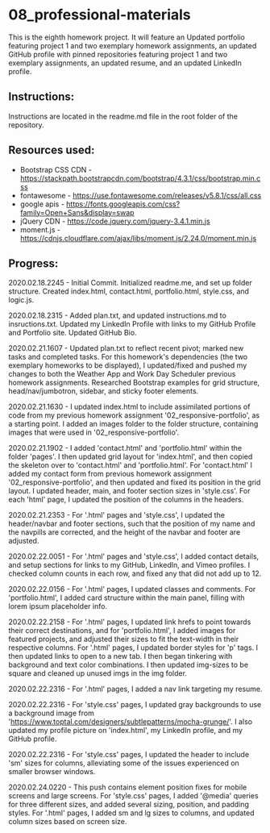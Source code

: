 # 08_professional-materials
This is the eighth homework project. It will feature an Updated portfolio featuring project 1 and two exemplary homework assignments, an updated GitHub profile with pinned repositories featuring project 1 and two exemplary assignments, an updated resume, and an updated LinkedIn profile.

Instructions:
------------
Instructions are located in the readme.md file in the root folder of the repository.


Resources used:
------------
- Bootstrap CSS CDN - https://stackpath.bootstrapcdn.com/bootstrap/4.3.1/css/bootstrap.min.css
- fontawesome       - https://use.fontawesome.com/releases/v5.8.1/css/all.css
- google apis       - https://fonts.googleapis.com/css?family=Open+Sans&display=swap
- jQuery CDN        - https://code.jquery.com/jquery-3.4.1.min.js
- moment.js	    - https://cdnjs.cloudflare.com/ajax/libs/moment.js/2.24.0/moment.min.js

Progress:
------------
2020.02.18.2245 - Initial Commit.  Initialized readme.me, and set up folder structure.  Created index.html, contact.html, portfolio.html, style.css, and logic.js.

2020.02.18.2315 - Added plan.txt, and updated instructions.md to insructions.txt.  Updated my LinkedIn Profile with links to my GitHub Profile and Portfolio site.  Updated GitHub Bio. 

2020.02.21.1607 - Updated plan.txt to reflect recent pivot; marked new tasks and completed tasks.  For this homework's dependencies (the two exemplary homeworks to be displayed), I updated/fixed and pushed my changes to both the Weather App and Work Day Scheduler previous homework assignments.  Researched Bootstrap examples for grid structure, head/nav/jumbotron, sidebar, and sticky footer elements.

2020.02.21.1630 - I updated index.html to include assimilated portions of code from my previous homework assignment '02_responsive-portfolio', as a starting point.  I added an images folder to the folder structure, containing images that were used in '02_responsive-portfolio'. 

2020.02.21.1902 - I added 'contact.html' and 'portfolio.html' within the folder 'pages'.  I then updated grid layout for 'index.html', and then copied the skeleton over to 'contact.html' and 'portfolio.html'.  For 'contact.html' I added my contact form from previous homework assignment '02_responsive-portfolio', and then updated and fixed its position in the grid layout.  I updated header, main, and footer section sizes in 'style.css'. For each 'html' page, I updated the position of the columns in the headers.

2020.02.21.2353 - For '.html' pages and 'style.css', I updated the header/navbar and footer sections, such that the position of my name and the navpills are corrected, and the height of the navbar and footer are adjusted.

2020.02.22.0051 - For '.html' pages and 'style.css', I added contact details, and setup sections for links to my GitHub, LinkedIn, and Vimeo profiles.  I checked column counts in each row, and fixed any that did not add up to 12.

2020.02.22.0156 - For '.html' pages, I updated classes and comments.  For 'portfolio.html', I added card structure within the main panel, filling with lorem ipsum placeholder info.

2020.02.22.2158 - For '.html' pages, I updated link hrefs to point towards their correct destinations, and for 'portfolio.html', I added images for featured projects, and adjusted their sizes to fit the text-width in their respective columns.  For '.html' pages, I updated border styles for 'p' tags.  I then updated links to open to a new tab.  I then began tinkering with background and text color combinations.  I then updated img-sizes to be square and cleaned up unused imgs in the img folder. 

2020.02.22.2316 - For '.html' pages, I added a nav link targeting my resume.

2020.02.22.2316 - For 'style.css' pages, I updated gray backgrounds to use a background image from 'https://www.toptal.com/designers/subtlepatterns/mocha-grunge/'.  I also updated my profile picture on 'index.html', my LinkedIn profile, and my GitHub profile.

2020.02.22.2316 - For 'style.css' pages, I updated the header to include 'sm' sizes for columns, alleviating some of the issues experienced on smaller browser windows.

2020.02.24.0220 - This push contains element position fixes for mobile screens and large screens.  For 'style.css' pages, I added '@media' queries for three different sizes, and added several sizing, position, and padding styles.  For '.html' pages, I added sm and lg sizes to columns, and updated column sizes based on screen size.